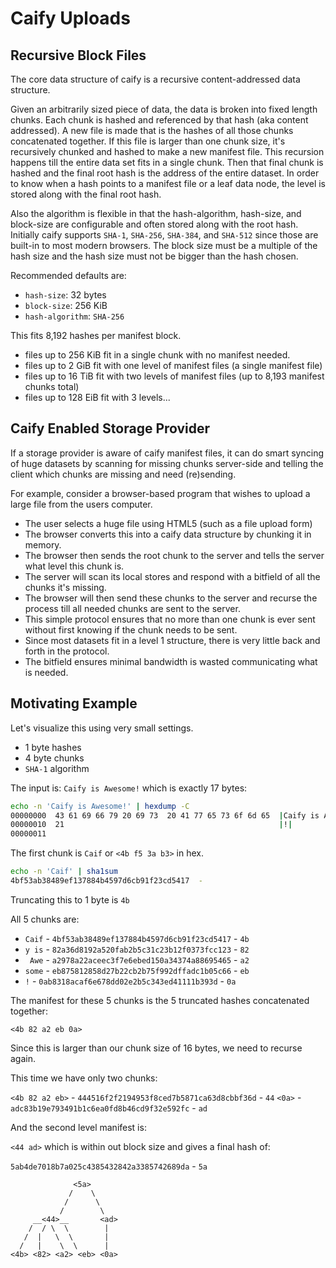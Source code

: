 # Caify Uploads

## Recursive Block Files

The core data structure of caify is a recursive content-addressed data structure.

Given an arbitrarily sized piece of data, the data is broken into fixed length chunks.  Each chunk is hashed and referenced by that hash (aka content addressed).  A new file is made that is the hashes of all those chunks concatenated together.  If this file is larger than one chunk size, it's recursively chunked and hashed to make a new manifest file.  This recursion happens till the entire data set fits in a single chunk.  Then that final chunk is hashed and the final root hash is the address of the entire dataset.  In order to know when a hash points to a manifest file or a leaf data node, the level is stored along with the final root hash.

Also the algorithm is flexible in that the hash-algorithm, hash-size, and block-size are configurable and often stored along with the root hash.  Initially caify supports `SHA-1`, `SHA-256`, `SHA-384`, and `SHA-512` since those are built-in to most modern browsers.  The block size must be a multiple of the hash size and the hash size must not be bigger than the hash chosen.

Recommended defaults are:

- `hash-size`: 32 bytes
- `block-size`: 256 KiB
- `hash-algorithm`: `SHA-256`

This fits 8,192 hashes per manifest block.

- files up to 256 KiB fit in a single chunk with no manifest needed.
- files up to 2 GiB fit with one level of manifest files (a single manifest file)
- files up to 16 TiB fit with two levels of manifest files (up to 8,193 manifest chunks total)
- files up to 128 EiB fit with 3 levels...

## Caify Enabled Storage Provider

If a storage provider is aware of caify manifest files, it can do smart syncing of huge datasets by scanning for missing chunks server-side and telling the client which chunks are missing and need (re)sending.

For example, consider a browser-based program that wishes to upload a large file from the users computer.

- The user selects a huge file using HTML5 (such as a file upload form)
- The browser converts this into a caify data structure by chunking it in memory.
- The browser then sends the root chunk to the server and tells the server what level this chunk is.
- The server will scan its local stores and respond with a bitfield of all the chunks it's missing.
- The browser will then send these chunks to the server and recurse the process till all needed chunks are sent to the server.
- This simple protocol ensures that no more than one chunk is ever sent without first knowing if the chunk needs to be sent.
- Since most datasets fit in a level 1 structure, there is very little back and forth in the protocol.
- The bitfield ensures minimal bandwidth is wasted communicating what is needed.

## Motivating Example

Let's visualize this using very small settings.

- 1 byte hashes
- 4 byte chunks
- `SHA-1` algorithm

The input is: `Caify is Awesome!` which is exactly 17 bytes:

```sh
echo -n 'Caify is Awesome!' | hexdump -C
00000000  43 61 69 66 79 20 69 73  20 41 77 65 73 6f 6d 65  |Caify is Awesome|
00000010  21                                                |!|
00000011
```

The first chunk is `Caif` or `<4b f5 3a b3>` in hex.

```sh
echo -n 'Caif' | sha1sum 
4bf53ab38489ef137884b4597d6cb91f23cd5417  -
```

Truncating this to 1 byte is `4b`

All 5 chunks are:

- `Caif` - `4bf53ab38489ef137884b4597d6cb91f23cd5417` - `4b`
- `y is` - `82a36d8192a520fab2b5c31c23b12f0373fcc123` - `82`
- ` Awe` - `a2978a22aceec3f7e6ebed150a34374a88695465` - `a2`
- `some` - `eb875812858d27b22cb2b75f992dffadc1b05c66` - `eb`
- `!` - `0ab8318acaf6e678dd02e2b5c343ed41111b393d` - `0a`

The manifest for these 5 chunks is the 5 truncated hashes concatenated together:

`<4b 82 a2 eb 0a>`

Since this is larger than our chunk size of 16 bytes, we need to recurse again.

This time we have only two chunks:

`<4b 82 a2 eb>` - `444516f2f2194953f8ced7b5871ca63d8cbbf36d` - `44`
`<0a>` - `adc83b19e793491b1c6ea0fd8b46cd9f32e592fc` - `ad`

And the second level manifest is:

`<44 ad>` which is within out block size and gives a final hash of:

`5ab4de7018b7a025c4385432842a3385742689da` - `5a`

```
              <5a>
             /    \
            /      \
           /        \
     __<44>__       <ad>
    /  / \  \        |
   /  |   \  \       |
  /   |    \  \      |
<4b> <82> <a2> <eb> <0a>